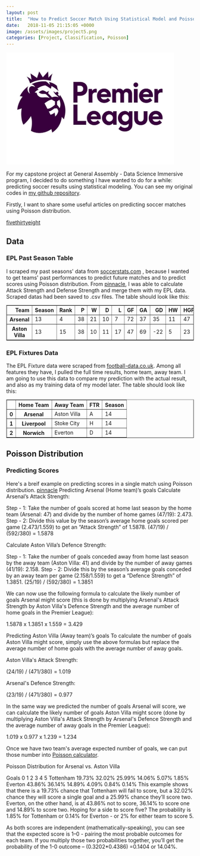 ```yaml
---
layout: post
title:  "How to Predict Soccer Match Using Statistical Model and Poisson"
date:   2018-11-05 21:15:05 +0000
image: /assets/images/project5.png
categories: [Project, Classification, Poisson]
---
```

<img width="450" height="300" src="https://raw.githubusercontent.com/slee279/slee279.github.io/master/assets/images/project5.png">

For my capstone project at General Assembly - Data Science Immersive program, I decided to do something I have wanted to do for a while: predicting soccer results using statistical modeling. You can see my original codes in [my github repository](https://github.com/slee279/EPL).

Firstly, I want to share some useful articles on predicting soccer matches using Poisson distribution.

[fivethirtyeight](https://fivethirtyeight.com/features/how-our-2018-world-cup-predictions-work/)

## Data
### EPL Past Season Table
I scraped my past seasons' data from [soccerstats.com](https://www.soccerstats.com/widetable.asp?league=england) , because I wanted to get teams' past performances to predict future matches and to predict scores using Poisson distribution. From [pinnacle](http://www.pinnacle.com/en/betting-articles/Soccer/how-to-calculate-poisson-distribution/MD62MLXUMKMXZ6A8), I was able to calculate Attack Strength and Defense Strength and merge them with my EPL data. Scraped datas had been saved to .csv files. The table should look like this:

<div>
<style scoped>
    .dataframe tbody tr th:only-of-type {
        vertical-align: middle;
    },
    .dataframe tbody tr th {
        vertical-align: top;
    },
    .dataframe thead th {
        text-align: right;
    }
</style>
  
<table border="1" class="dataframe">
  <thead>
    <tr style="text-align: right;">
      <th>Team</th>
      <th>Season</th>
      <th>Rank</th>
      <th>P</th>
      <th>W</th>
      <th>D</th>
      <th>L</th>
      <th>GF</th>
      <th>GA</th>
      <th>GD</th>
      <th>HW</th>
      <th>HGF</th>
      <th>HGA</th>
      <th>AW</th>
      <th>AGF</th>
      <th>AGA</th>
      <th>PTS</th>
      <th>H_Att</th>
      <th>A_Att</th>
      <th>H_Def</th>
      <th>A_Def</th>
    </tr>
  </thead>
  <tbody>
    <tr>
      <th>Arsenal</th>
      <td>13</td>
      <td>4</td>
      <td>38</td>
      <td>21</td>
      <td>10</td>
      <td>7</td>
      <td>72</td>
      <td>37</td>
      <td>35</td>
      <td>11</td>
      <td>47</td>
      <td>23</td>
      <td>10</td>      
      <td>25</td>
      <td>14</td>
      <td>73</td>
      <td>1.587838</td>
      <td>1.061571</td>
      <td>0.976645</td>
      <td>0.472973</td>
    </tr>
    <tr>
      <th>Aston Villa</th>
      <td>13</td>
      <td>15</td>
      <td>38</td>
      <td>10</td>
      <td>11</td>
      <td>17</td>
      <td>47</td>
      <td>69</td>      
      <td>-22</td>
      <td>5</td>
      <td>23</td>
      <td>28</td>      
      <td>5</td>
      <td>24</td>
      <td>41</td>
      <td>41</td>
      <td>0.777027</td>
      <td>1.019108</td>
      <td>1.188960</td>
      <td>1.385135</td>
    </tr>
  </tbody>
</table>
</div>

### EPL Fixtures Data
The EPL Fixture data were scraped from [football-data.co.uk](http://www.football-data.co.uk/englandm.php). Among all features they have, I pulled the full time results, home team, away team. I am going to use this data to compare my prediction with the actual result, and also as my training data of my model later. The table should look like this:

<div>
<style scoped>
    .dataframe tbody tr th:only-of-type {
        vertical-align: middle;
    },
    .dataframe tbody tr th {
        vertical-align: top;
    },
    .dataframe thead th {
        text-align: right;
    }
</style>
  
<table border="1" class="dataframe">
  <thead>
    <tr style="text-align: right;">
      <th></th>
      <th>Home Team</th>
      <th>Away Team</th>
      <th>FTR</th>
      <th>Season</th>
    </tr>
  </thead>
  <tbody>
    <tr>
      <th>0</th>
      <th>Arsenal</th>
      <td>Aston Villa</td>
      <td>A</td>
      <td>14</td>
    </tr>
    <tr>
      <th>1</th>
      <th>Liverpool</th>
      <td>Stoke City</td>
      <td>H</td>
      <td>14</td>
    </tr>    
    <tr>
      <th>2</th>
      <th>Norwich</th>
      <td>Everton</td>
      <td>D</td>
      <td>14</td>
    </tr>
  </tbody>
</table>
</div>

## Poisson Distribution
### Predicting Scores
Here's a breif example on predicting scores in a single match using Poisson distribution. [pinnacle]()
Predicting Arsenal (Home team)’s goals
Calculate Arsenal’s Attack Strength:

Step - 1: Take the number of goals scored at home last season by the home team (Arsenal: 47) and divide by the number of home games (47/19): 2.473.
Step - 2: Divide this value by the season’s average home goals scored per game (2.473/1.559) to get an “Attack Strength” of 1.5878.
(47/19) / (592/380) = 1.5878

Calculate Aston Villa’s Defence Strength:

Step - 1: Take the number of goals conceded away from home last season by the away team (Aston Villa: 41) and divide by the number of away games (41/19): 2.158.
Step - 2: Divide this by the season’s average goals conceded by an away team per game (2.158/1.559) to get a “Defence Strength” of 1.3851.
(25/19) / (592/380) = 1.3851

We can now use the following formula to calculate the likely number of goals Arsenal might score (this is done by multiplying Arsenal's Attack Strength by Aston Villa's Defence Strength and the average number of home goals in the Premier League):

1.5878 x 1.3851 x 1.559 = 3.429

Predicting Aston Villa (Away team)’s goals
To calculate the number of goals Aston Villa might score, simply use the above formulas but replace the average number of home goals with the average number of away goals.

Aston Villa's Attack Strength:

(24/19) / (471/380) = 1.019

Arsenal's Defence Strength:

(23/19) / (471/380) = 0.977

In the same way we predicted the number of goals Arsenal will score, we can calculate the likely number of goals Aston Villa might score (done by multiplying Aston Villa's Attack Strength by Arsenal's Defence Strength and the average number of away goals in the Premier League):

1.019 x 0.977 x 1.239 = 1.234

Once we have two team's average expected number of goals, we can put those number into [Poisson calculator](https://www.danielsoper.com/statcalc/calculator.aspx?id=79).

Poisson Distribution for Arsenal vs. Aston Villa

Goals	0	1	2	3	4	5
Tottenham	19.73%	32.02%	25.99%	14.06%	5.07%	1.85%
Everton	43.86%	36.14%	14.89%	4.09%	0.84%	0.14%
This example shows that there is a 19.73% chance that Tottenham will fail to score, but a 32.02% chance they will score a single goal and a 25.99% chance they’ll score two. Everton, on the other hand, is at 43.86% not to score, 36.14% to score one and 14.89% to score two. Hoping for a side to score five? The probability is 1.85% for Tottenham or 0.14% for Everton - or 2% for either team to score 5.

As both scores are independent (mathematically-speaking), you can see that the expected score is 1–0 - pairing the most probable outcomes for each team. If you multiply those two probabilities together, you’ll get the probability of the 1-0 outcome – (0.3202*0.4386) =0.1404 or 14.04%.
